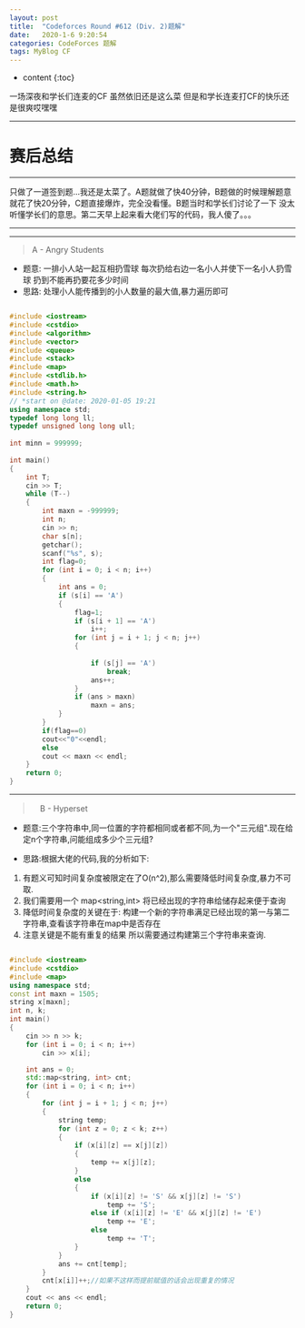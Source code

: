 ```yaml
---
layout: post
title:  "Codeforces Round #612 (Div. 2)题解"
date:   2020-1-6 9:20:54
categories: CodeForces 题解
tags: MyBlog CF 
---
```


* content
{:toc}

一场深夜和学长们连麦的CF 虽然依旧还是这么菜 
但是和学长连麦打CF的快乐还是很爽哎嘿嘿

---

# 赛后总结

---

只做了一道签到题...我还是太菜了。A题就做了快40分钟，B题做的时候理解题意就花了快20分钟，C题直接爆炸，完全没看懂。B题当时和学长们讨论了一下 没太听懂学长们的意思。第二天早上起来看大佬们写的代码，我人傻了。。。

---
---

> A - Angry Students

* 题意:
一排小人站一起互相扔雪球 每次扔给右边一名小人并使下一名小人扔雪球 扔到不能再扔要花多少时间
* 思路:
处理小人能传播到的小人数量的最大值,暴力遍历即可

```c++

#include <iostream>
#include <cstdio>
#include <algorithm>
#include <vector>
#include <queue>
#include <stack>
#include <map>
#include <stdlib.h>
#include <math.h>
#include <string.h>
// *start on @date: 2020-01-05 19:21
using namespace std;
typedef long long ll;
typedef unsigned long long ull;
 
int minn = 999999;
 
int main()
{
    int T;
    cin >> T;
    while (T--)
    {
        int maxn = -999999;
        int n;
        cin >> n;
        char s[n];
        getchar();
        scanf("%s", s);
        int flag=0;
        for (int i = 0; i < n; i++)
        {
            int ans = 0;
            if (s[i] == 'A')
            {
                flag=1;
                if (s[i + 1] == 'A')
                    i++;
                for (int j = i + 1; j < n; j++)
                {
 
                    if (s[j] == 'A')
                        break;
                    ans++;
                }
                if (ans > maxn)
                    maxn = ans;
            }
        }
        if(flag==0)
        cout<<"0"<<endl;
        else
        cout << maxn << endl;
    }
    return 0;
}

```
---

>　B - Hyperset

* 题意:三个字符串中,同一位置的字符都相同或者都不同,为一个"三元组".现在给定n个字符串,问能组成多少个三元组?

* 思路:根据大佬的代码,我的分析如下:

1. 有题义可知时间复杂度被限定在了O(n^2),那么需要降低时间复杂度,暴力不可取.
2. 我们需要用一个 map<string,int> 将已经出现的字符串给储存起来便于查询 
3. 降低时间复杂度的关键在于: 构建一个新的字符串满足已经出现的第一与第二字符串,查看该字符串在map中是否存在
4. 注意关键是不能有重复的结果 所以需要通过构建第三个字符串来查询.


```c++

#include <iostream>
#include <cstdio>
#include <map>
using namespace std;
const int maxn = 1505;
string x[maxn];
int n, k;
int main()
{
    cin >> n >> k;
    for (int i = 0; i < n; i++)
        cin >> x[i];

    int ans = 0;
    std::map<string, int> cnt;
    for (int i = 0; i < n; i++)
    {
        for (int j = i + 1; j < n; j++)
        {
            string temp;
            for (int z = 0; z < k; z++)
            {
                if (x[i][z] == x[j][z])
                {
                    temp += x[j][z];
                }
                else
                {
                    if (x[i][z] != 'S' && x[j][z] != 'S')
                        temp += 'S';
                    else if (x[i][z] != 'E' && x[j][z] != 'E')
                        temp += 'E';
                    else
                        temp += 'T';
                }
            }
            ans += cnt[temp];
        }
        cnt[x[i]]++;//如果不这样而提前赋值的话会出现重复的情况
    }
    cout << ans << endl;
    return 0;
}

```


